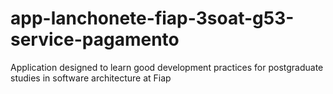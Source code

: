 # app-lanchonete-fiap-3soat-g53-service-pagamento
Application designed to learn good development practices for postgraduate studies in software architecture at Fiap
